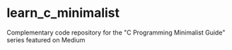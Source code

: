 # learn_c_minimalist
Complementary code repository for the "C Programming Minimalist Guide" series featured on Medium
